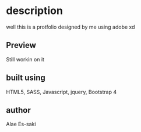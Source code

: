# description

well this is a protfolio designed by me using adobe xd 

## Preview

Still workin on it

## built using 

HTML5, SASS, Javascript, jquery, Bootstrap 4 

## author 

Alae Es-saki